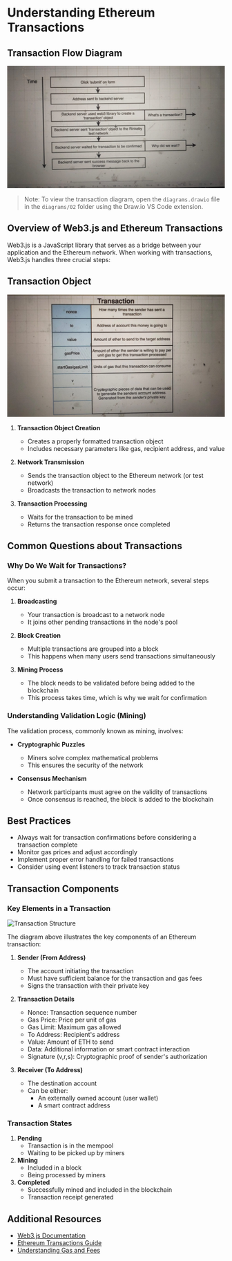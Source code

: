 # Understanding Ethereum Transactions

## Transaction Flow Diagram
![Transaction Flow](./Images/02.1.Flow.jpeg)

> Note: To view the transaction diagram, open the `diagrams.drawio` file in the `diagrams/02` folder using the Draw.io VS Code extension.

## Overview of Web3.js and Ethereum Transactions
Web3.js is a JavaScript library that serves as a bridge between your application and the Ethereum network. When working with transactions, Web3.js handles three crucial steps:

## Transaction Object
![Transaction Object](./Images/02.2.Transaction.jpeg)

1. **Transaction Object Creation**
   - Creates a properly formatted transaction object
   - Includes necessary parameters like gas, recipient address, and value

2. **Network Transmission**
   - Sends the transaction object to the Ethereum network (or test network)
   - Broadcasts the transaction to network nodes

3. **Transaction Processing**
   - Waits for the transaction to be mined
   - Returns the transaction response once completed

## Common Questions about Transactions

### Why Do We Wait for Transactions?
When you submit a transaction to the Ethereum network, several steps occur:

1. **Broadcasting**
   - Your transaction is broadcast to a network node
   - It joins other pending transactions in the node's pool

2. **Block Creation**
   - Multiple transactions are grouped into a block
   - This happens when many users send transactions simultaneously

3. **Mining Process**
   - The block needs to be validated before being added to the blockchain
   - This process takes time, which is why we wait for confirmation

### Understanding Validation Logic (Mining)
The validation process, commonly known as mining, involves:

- **Cryptographic Puzzles**
  - Miners solve complex mathematical problems
  - This ensures the security of the network

- **Consensus Mechanism**
  - Network participants must agree on the validity of transactions
  - Once consensus is reached, the block is added to the blockchain

## Best Practices
- Always wait for transaction confirmations before considering a transaction complete
- Monitor gas prices and adjust accordingly
- Implement proper error handling for failed transactions
- Consider using event listeners to track transaction status

## Transaction Components

### Key Elements in a Transaction
![Transaction Structure](../diagrams/02/diagrams.drawio)

The diagram above illustrates the key components of an Ethereum transaction:

1. **Sender (From Address)**
   - The account initiating the transaction
   - Must have sufficient balance for the transaction and gas fees
   - Signs the transaction with their private key

2. **Transaction Details**
   - Nonce: Transaction sequence number
   - Gas Price: Price per unit of gas
   - Gas Limit: Maximum gas allowed
   - To Address: Recipient's address
   - Value: Amount of ETH to send
   - Data: Additional information or smart contract interaction
   - Signature (v,r,s): Cryptographic proof of sender's authorization

3. **Receiver (To Address)**
   - The destination account
   - Can be either:
     - An externally owned account (user wallet)
     - A smart contract address

### Transaction States
1. **Pending**
   - Transaction is in the mempool
   - Waiting to be picked up by miners
2. **Mining**
   - Included in a block
   - Being processed by miners
3. **Completed**
   - Successfully mined and included in the blockchain
   - Transaction receipt generated

## Additional Resources
- [Web3.js Documentation](https://web3js.readthedocs.io/)
- [Ethereum Transactions Guide](https://ethereum.org/en/developers/docs/transactions/)
- [Understanding Gas and Fees](https://ethereum.org/en/developers/docs/gas/)
